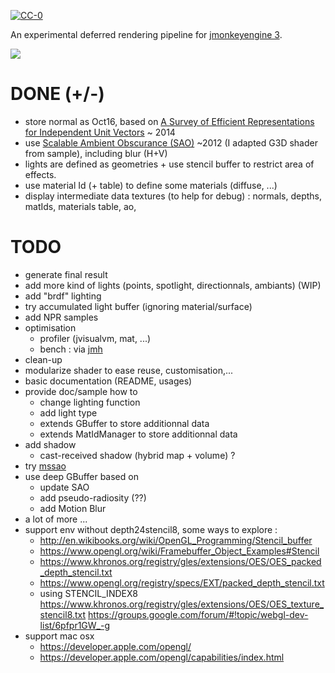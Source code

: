[![CC-0](http://i.creativecommons.org/p/zero/1.0/88x31.png)](http://creativecommons.org/publicdomain/zero/1.0/)

An experimental deferred rendering pipeline for [jmonkeyengine 3](http://jmonkeyengine.org).

[![](http://img.youtube.com/vi/VcggFR0hMuA/0.jpg)](
https://www.youtube.com/watch?v=VcggFR0hMuA&index=8&list=PLR6cFelWHJZ1-GbCoDQ7gxT3Q7qqyrmYE)


# DONE (+/-)

* store normal as Oct16, based on [A Survey of Efficient Representations for Independent Unit Vectors](http://jcgt.org/published/0003/02/01/) ~ 2014
* use [Scalable Ambient Obscurance (SAO)](http://graphics.cs.williams.edu/papers/SAOHPG12/) ~2012 (I adapted G3D shader from sample), including blur (H+V)
* lights are defined as geometries + use stencil buffer to restrict area of effects.
* use material Id (+ table) to define some materials (diffuse, ...)
* display intermediate data textures (to help for debug) :  normals, depths, matIds, materials table, ao,

# TODO

* generate final result
* add more kind of lights (points, spotlight, directionnals, ambiants) (WIP)
* add "brdf" lighting
* try accumulated light buffer (ignoring material/surface)
* add NPR samples
* optimisation
  * profiler (jvisualvm, mat, ...)
  * bench : via [jmh](https://github.com/melix/jmh-gradle-plugin)
* clean-up
* modularize shader to ease reuse, customisation,...
* basic documentation (README, usages)
* provide doc/sample how to
  * change lighting function
  * add light type
  * extends GBuffer to store additionnal data
  * extends MatIdManager to store additionnal data
* add shadow
  * cast-received shadow (hybrid map + volume) ?
* try [mssao](http://www.comp.nus.edu.sg/~lowkl/publications/mssao_cgi2011.pdf)
* use deep GBuffer based on 
  * update SAO
  * add  pseudo-radiosity (??)
  * add Motion Blur
* a lot of more ...
* support env without depth24stencil8, some ways to explore :
  * http://en.wikibooks.org/wiki/OpenGL_Programming/Stencil_buffer
  * https://www.opengl.org/wiki/Framebuffer_Object_Examples#Stencil
  * https://www.khronos.org/registry/gles/extensions/OES/OES_packed_depth_stencil.txt
  * https://www.opengl.org/registry/specs/EXT/packed_depth_stencil.txt
  * using STENCIL_INDEX8 https://www.khronos.org/registry/gles/extensions/OES/OES_texture_stencil8.txt
     https://groups.google.com/forum/#!topic/webgl-dev-list/6pfpr1GW_-g
* support mac osx
  * https://developer.apple.com/opengl/
  * https://developer.apple.com/opengl/capabilities/index.html
